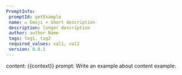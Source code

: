 ```yaml
---
PromptInfo:
 promptId: getExample
 name: ✉️ Emoji + Short description
 description: longer description
 author: author Name
 tags: tag1, tag2
 required_values: val1, val2
 version: 0.0.1
---
```

content: 
{{context}}
prompt:
Write an example about content
example:

